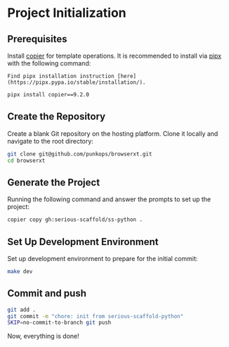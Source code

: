# Project Initialization

## Prerequisites

Install [copier](https://copier.readthedocs.io/) for template operations. It is recommended to install via [pipx](https://pipx.pypa.io/) with the following command:

```{note}
Find pipx installation instruction [here](https://pipx.pypa.io/stable/installation/).
```

```bash
pipx install copier==9.2.0
```

## Create the Repository

Create a blank Git repository on the hosting platform. Clone it locally and navigate to the root directory:

```bash
git clone git@github.com/punkops/browserxt.git
cd browserxt
```

## Generate the Project

Running the following command and answer the prompts to set up the project:

```bash
copier copy gh:serious-scaffold/ss-python .
```

## Set Up Development Environment

Set up development environment to prepare for the initial commit:

```bash
make dev
```

## Commit and push

```bash
git add .
git commit -m "chore: init from serious-scaffold-python"
SKIP=no-commit-to-branch git push
```

Now, everything is done!
